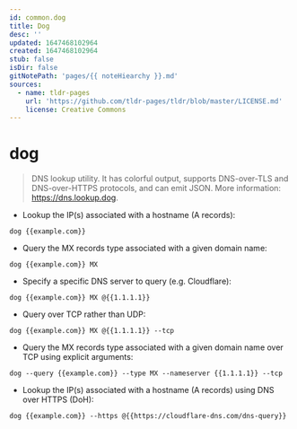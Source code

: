 ```yaml
---
id: common.dog
title: Dog
desc: ''
updated: 1647468102964
created: 1647468102964
stub: false
isDir: false
gitNotePath: 'pages/{{ noteHiearchy }}.md'
sources:
  - name: tldr-pages
    url: 'https://github.com/tldr-pages/tldr/blob/master/LICENSE.md'
    license: Creative Commons
---
```

# dog

> DNS lookup utility.
> It has colorful output, supports DNS-over-TLS and DNS-over-HTTPS protocols, and can emit JSON.
> More information: <https://dns.lookup.dog>.

- Lookup the IP(s) associated with a hostname (A records):

`dog {{example.com}}`

- Query the MX records type associated with a given domain name:

`dog {{example.com}} MX`

- Specify a specific DNS server to query (e.g. Cloudflare):

`dog {{example.com}} MX @{{1.1.1.1}}`

- Query over TCP rather than UDP:

`dog {{example.com}} MX @{{1.1.1.1}} --tcp`

- Query the MX records type associated with a given domain name over TCP using explicit arguments:

`dog --query {{example.com}} --type MX --nameserver {{1.1.1.1}} --tcp`

- Lookup the IP(s) associated with a hostname (A records) using DNS over HTTPS (DoH):

`dog {{example.com}} --https @{{https://cloudflare-dns.com/dns-query}}`

